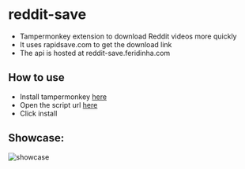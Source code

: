 # reddit-save
- Tampermonkey extension to download Reddit videos more quickly
- It uses rapidsave.com to get the download link
- The api is hosted at reddit-save.feridinha.com

## How to use
- Install tampermonkey [here](https://www.tampermonkey.net/)
- Open the script url [here](https://github.com/Feridinha/reddit-save/raw/main/tampermonkey.user.js)
- Click install

## Showcase:
![showcase](https://f.feridinha.com/ayhbI.png)

